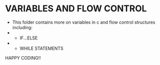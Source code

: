 # VARIABLES AND FLOW CONTROL  
* This folder contains more on variables in c and flow control structures including:  
* * IF...ELSE  
* * WHILE STATEMENTS  
  
HAPPY CODING!!
